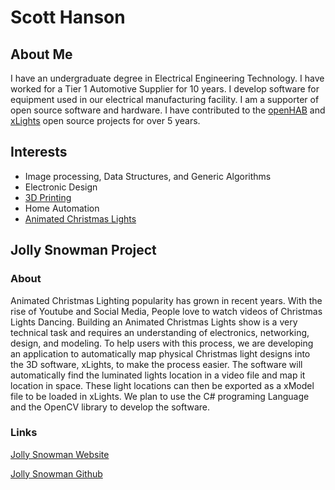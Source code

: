 # Scott Hanson

## About Me

I have an undergraduate degree in Electrical Engineering Technology. I have worked for a Tier 1 Automotive Supplier for 10 years. 
I develop software for equipment used in our electrical manufacturing facility. I am a supporter of open source software and hardware. 
I have contributed to the [openHAB](https://www.openhab.org/) and [xLights](http://xlights.org/) open source projects for over 5 years.

## Interests

- Image processing, Data Structures, and Generic Algorithms
- Electronic Design
- [3D Printing](https://www.thingiverse.com/scooter_seh/designs)
- Home Automation
- [Animated Christmas Lights](http://scottnation.com/)

## Jolly Snowman Project

### About
Animated Christmas Lighting popularity has grown in recent years. With the rise of Youtube and Social Media, People love to watch videos of Christmas Lights Dancing. Building an Animated Christmas Lights show is a very technical task and requires an understanding of electronics, networking, design, and modeling. To help users with this process, we are developing an application to automatically map physical Christmas light designs into the 3D software, xLights, to make the process easier. The software will automatically find the luminated lights location in a video file and map it location in space. These light locations can then be exported as a xModel file to be loaded in xLights. We plan to use the C# programing Language and the OpenCV library to develop the software.  

### Links
[Jolly Snowman Website](https://computergeek1507.github.io/GVSU-CIS641-Jolly-Snowman)

[Jolly Snowman Github](https://github.com/computergeek1507/GVSU-CIS641-Jolly-Snowman)
